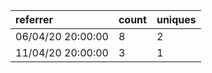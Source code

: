 | referrer          | count | uniques |
| :---------------- | :---- | :------ |
| 06/04/20 20:00:00 | 8     | 2       |
| 11/04/20 20:00:00 | 3     | 1       |